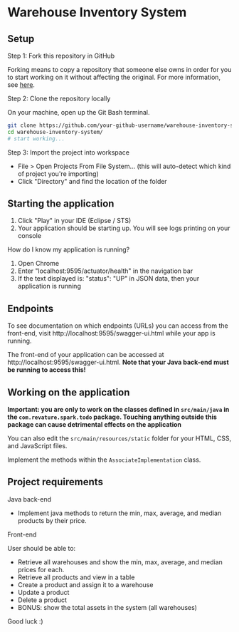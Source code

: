 # Warehouse Inventory System

## Setup
Step 1: Fork this repository in GitHub

Forking means to copy a repository that someone else owns in order for you to start 
working on it without affecting the original. For more information, see 
[here](https://help.github.com/articles/fork-a-repo/).

Step 2: Clone the repository locally

On your machine, open up the Git Bash terminal.
```bash
git clone https://github.com/your-github-username/warehouse-inventory-system.git
cd warehouse-inventory-system/
# start working...
```

Step 3: Import the project into workspace
* File > Open Projects From File System... (this will auto-detect which kind of project you're importing)
* Click "Directory" and find the location of the folder

## Starting the application
1. Click "Play" in your IDE (Eclipse / STS)
2. Your application should be starting up. You will see logs printing on your console

How do I know my application is running?
1. Open Chrome
2. Enter "localhost:9595/actuator/health" in the navigation bar
3. If the text displayed is: "status": "UP" in JSON data, then your application is running

## Endpoints
To see documentation on which endpoints (URLs) you can access from the front-end, 
visit http://localhost:9595/swagger-ui.html while your app is running.

The front-end of your application can be accessed at http://localhost:9595/swagger-ui.html.
**Note that your Java back-end must be running to access this!**

## Working on the application
**Important: you are only to work on the classes defined in `src/main/java` in the `com.revature.spark.todo` package. 
Touching anything outside this package can cause detrimental effects on the application**

You can also edit the `src/main/resources/static` folder for your HTML, CSS, and JavaScript files.

Implement the methods within the `AssociateImplementation` class.

## Project requirements
Java back-end
* Implement java methods to return the min, max, average, and median products by their price.

Front-end

User should be able to: 
* Retrieve all warehouses and show the min, max, average, and median prices for each.
* Retrieve all products and view in a table
* Create a product and assign it to a warehouse
* Update a product
* Delete a product
* BONUS: show the total assets in the system (all warehouses)

Good luck :)
